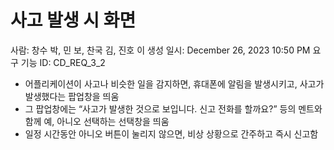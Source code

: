 # 사고 발생 시 화면

사람: 창수 박, 민 보, 찬국 김, 진호 이
생성 일시: December 26, 2023 10:50 PM
요구 기능 ID: CD_REQ_3_2

- 어플리케이션이 사고나 비슷한 일을 감지하면, 휴대폰에 알림을 발생시키고, 사고가 발생했다는 팝업창을 띄움
- 그 팝업창에는 “사고가 발생한 것으로 보입니다. 신고 전화를 할까요?” 등의 멘트와 함께 예, 아니오 선택하는 선택창을 띄움
- 일정 시간동안 아니오 버튼이 눌리지 않으면, 비상 상황으로 간주하고 즉시 신고함